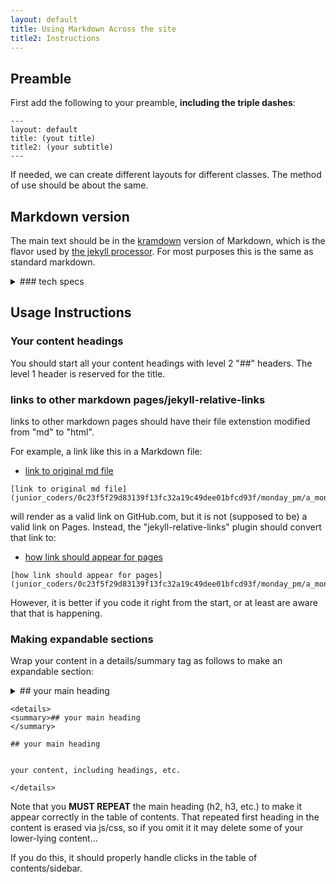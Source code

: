 ```yaml
---
layout: default
title: Using Markdown Across the site
title2: Instructions
---
```


## Preamble

First add the following to your preamble, **including the triple dashes**:

```
---
layout: default
title: (yout title)
title2: (your subtitle)
---
```
If needed, we can create different layouts for different classes. The method of use should be about the same.


## Markdown version

The main text should be in the [kramdown](https://kramdown.gettalong.org/quickref.html) version of Markdown, which is the flavor used by [the jekyll processor](https://jekyllrb.com/docs/configuration/markdown/#kramdown). For most purposes this is the same as standard markdown.

<details>
<summary>### tech specs
</summary>

### tech specs

The following plugins and settings are used: 

```
plugins:
  - jekyll-relative-links
theme: jekyll-theme-leap-day
kramdown:
    parse_block_html: true
    input: GFM 
    hard_wrap: false
github: [metadata] 
encoding: UTF-8 

```
</details>

## Usage Instructions

### Your content headings

You should start all your content headings with level 2 "##" headers. The level 1 header is reserved for the title.

### links to other markdown pages/jekyll-relative-links

links to other markdown pages should have their file extenstion modified from "md" to "html". 

For example, a link like this in a Markdown file:


* [link to original md file](junior_coders/0c23f5f29d83139f13fc32a19c49dee01bfcd93f/monday_pm/a_mon0500pm.md)

```
[link to original md file](junior_coders/0c23f5f29d83139f13fc32a19c49dee01bfcd93f/monday_pm/a_mon0500pm.md)

```

will render as a valid link on GitHub.com, but it is not (supposed to be) a valid link on Pages. Instead, the "jekyll-relative-links" plugin should convert that link to:

* [how link should appear for pages](junior_coders/0c23f5f29d83139f13fc32a19c49dee01bfcd93f/monday_pm/a_mon0500pm.html)


```
[how link should appear for pages](junior_coders/0c23f5f29d83139f13fc32a19c49dee01bfcd93f/monday_pm/a_mon0500pm.html)

```

However, it is better if you code it right from the start, or at least are aware that that is happening.

### Making expandable sections

Wrap your content in a details/summary tag as follows to make an expandable section:

<details>
<summary>## your main heading
</summary>

## your main heading


your content, including headings, etc.

</details>


```
<details>
<summary>## your main heading
</summary>

## your main heading


your content, including headings, etc.

</details>
```

Note that you **MUST REPEAT** the main heading (h2, h3, etc.) to make it appear correctly in the table of contents. That repeated first heading in the content is erased via js/css, so if you omit it it may delete some of your lower-lying content...

If you do this, it should properly handle clicks in the table of contents/sidebar.



